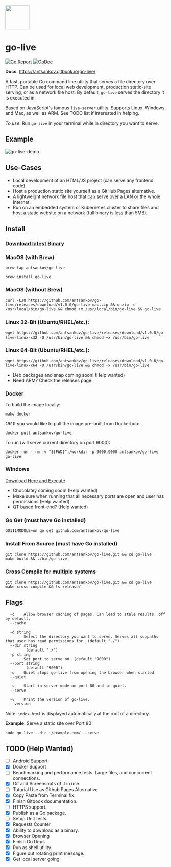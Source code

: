 <img src="https://user-images.githubusercontent.com/2533512/94706954-16a92800-0300-11eb-97a1-3524d22d7c6d.png" width="75" height="75">

# go-live
[![Go Report](https://goreportcard.com/badge/github.com/antsankov/go-live)](https://goreportcard.com/report/github.com/antsankov/go-live) [![GoDoc](https://godoc.org/github.com/antsankov/go-live?status.svg)](https://pkg.go.dev/github.com/antsankov/go-live@v1.0.0?tab=overview)

**Docs**: https://antsankov.gitbook.io/go-live/

A fast, portable Go command line utility that serves a file directory over HTTP. Can be used for local web development, production static-site serving, or as a network file host. By default, `go-live` serves the directory it is executed in.

Based on JavaScript's famous `live-server` utility. Supports Linux, Windows, and Mac, as well as ARM. See TODO list if interested in helping.

*To use*: Run `go-live` in your terminal while in directory you want to serve.

## Example

![go-live-demo](https://user-images.githubusercontent.com/2533512/94636832-5554c900-0293-11eb-8aea-585f8d007fab.gif)

## Use-Cases
* Local development of an HTML/JS project (can serve any frontend code).
* Host a production static site yourself as a GitHub Pages alternative.
* A lightweight network file host that can serve over a LAN or the whole Internet.
* Run on an embedded system or Kubernetes cluster to share files and host a static website on a network (full binary is less than 5MB). 

## Install

### [Download latest Binary](https://github.com/antsankov/go-live/releases)

### MacOS (with Brew)

`brew tap antsankov/go-live`

`brew install go-live` 

### MacOS (without Brew)

`curl -LJO https://github.com/antsankov/go-live/releases/download/v1.0.0/go-live-mac.zip && unzip -d /usr/local/bin/go-live && chmod +x /usr/local/bin/go-live && go-live`

### Linux 32-Bit (Ubuntu/RHEL/etc.):
`wget https://github.com/antsankov/go-live/releases/download/v1.0.0/go-live-linux-x32 -O /usr/bin/go-live && chmod +x /usr/bin/go-live`

### Linux 64-Bit (Ubuntu/RHEL/etc.):
`wget https://github.com/antsankov/go-live/releases/download/v1.0.0/go-live-linux-x64 -O /usr/bin/go-live && chmod +x /usr/bin/go-live`

- Deb packages and snap coming soon! (Help wanted)
- Need ARM? Check the releases page.

### Docker
To build the image locally:

`make docker`

*OR* If you would like to pull the image pre-built from Dockerhub:

`docker pull antsankov/go-live`

To run (will serve current directory on port 9000):

`docker run --rm -v "${PWD}":/workdir -p 9000:9000 antsankov/go-live go-live`

### Windows

[Download Here and Execute](https://github.com/antsankov/go-live/releases/tag/v1.0.0)

- Chocolatey coming soon! (Help wanted)
- Make sure when running that all necessary ports are open and user has permissions (Help wanted)
- QT based front-end? (Help wanted)

### Go Get (must have Go installed)
`GO111MODULE=on go get github.com/antsankov/go-live`

### Install From Source (must have Go installed)
```
git clone https://github.com/antsankov/go-live.git && cd go-live
make build && ./bin/go-live
```
### Cross Compile for multiple systems
```
git clone https://github.com/antsankov/go-live.git && cd go-live
make cross-compile && ls release/
```


## Flags
```
  -c	Allow browser caching of pages. Can lead to stale results, off by default.
  --cache

  -d string
    	Select the directory you want to serve. Serves all subpaths that user has read permissions for. (default "./")
  --dir string
    	 (default "./")
  -p string
    	Set port to serve on. (default "9000")
  --port string
    	 (default "9000")
  -q	Quiet stops go-live from opening the browser when started.
  --quiet

  -s	Start in server mode on port 80 and in quiet.
  --serve

  -v	Print the version of go-live.
  --version
```

Note: `index.html` is displayed automatically at the root of a directory.

**Example**: Serve a static site over Port 80

`sudo go-live --dir ~/example.com/ --serve`

## TODO (Help Wanted)
- [ ] Android Support
- [x] Docker Support
- [ ] Benchmarking and performance tests. Large files, and concurrent connections.
- [x] Gif and Screenshots of it in use. 
- [ ] Tutorial Use as Github Pages Alternative
- [x] Copy Paste from Terminal fix.
- [x] Finish Gitbook documentation. 
- [ ] HTTPS support.
- [x] Publish as a Go package.
- [ ] Setup Unit tests.
- [x] Requests Counter
- [x] Ability to download as a binary.
- [x] Browser Opening
- [x] Finish Go Deps
- [x] Run as shell utility.
- [x] Figure out rotating print message.
- [x] Get local server going.
